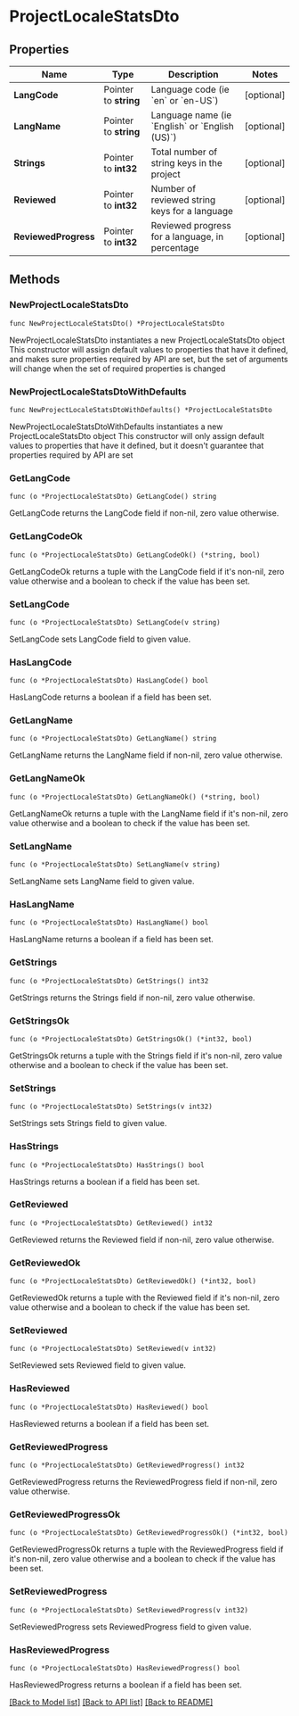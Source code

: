 # ProjectLocaleStatsDto

## Properties

Name | Type | Description | Notes
------------ | ------------- | ------------- | -------------
**LangCode** | Pointer to **string** | Language code (ie &#x60;en&#x60; or &#x60;en-US&#x60;) | [optional] 
**LangName** | Pointer to **string** | Language name (ie &#x60;English&#x60; or &#x60;English (US)&#x60;) | [optional] 
**Strings** | Pointer to **int32** | Total number of string keys in the project | [optional] 
**Reviewed** | Pointer to **int32** | Number of reviewed string keys for a language | [optional] 
**ReviewedProgress** | Pointer to **int32** | Reviewed progress for a language, in percentage | [optional] 

## Methods

### NewProjectLocaleStatsDto

`func NewProjectLocaleStatsDto() *ProjectLocaleStatsDto`

NewProjectLocaleStatsDto instantiates a new ProjectLocaleStatsDto object
This constructor will assign default values to properties that have it defined,
and makes sure properties required by API are set, but the set of arguments
will change when the set of required properties is changed

### NewProjectLocaleStatsDtoWithDefaults

`func NewProjectLocaleStatsDtoWithDefaults() *ProjectLocaleStatsDto`

NewProjectLocaleStatsDtoWithDefaults instantiates a new ProjectLocaleStatsDto object
This constructor will only assign default values to properties that have it defined,
but it doesn't guarantee that properties required by API are set

### GetLangCode

`func (o *ProjectLocaleStatsDto) GetLangCode() string`

GetLangCode returns the LangCode field if non-nil, zero value otherwise.

### GetLangCodeOk

`func (o *ProjectLocaleStatsDto) GetLangCodeOk() (*string, bool)`

GetLangCodeOk returns a tuple with the LangCode field if it's non-nil, zero value otherwise
and a boolean to check if the value has been set.

### SetLangCode

`func (o *ProjectLocaleStatsDto) SetLangCode(v string)`

SetLangCode sets LangCode field to given value.

### HasLangCode

`func (o *ProjectLocaleStatsDto) HasLangCode() bool`

HasLangCode returns a boolean if a field has been set.

### GetLangName

`func (o *ProjectLocaleStatsDto) GetLangName() string`

GetLangName returns the LangName field if non-nil, zero value otherwise.

### GetLangNameOk

`func (o *ProjectLocaleStatsDto) GetLangNameOk() (*string, bool)`

GetLangNameOk returns a tuple with the LangName field if it's non-nil, zero value otherwise
and a boolean to check if the value has been set.

### SetLangName

`func (o *ProjectLocaleStatsDto) SetLangName(v string)`

SetLangName sets LangName field to given value.

### HasLangName

`func (o *ProjectLocaleStatsDto) HasLangName() bool`

HasLangName returns a boolean if a field has been set.

### GetStrings

`func (o *ProjectLocaleStatsDto) GetStrings() int32`

GetStrings returns the Strings field if non-nil, zero value otherwise.

### GetStringsOk

`func (o *ProjectLocaleStatsDto) GetStringsOk() (*int32, bool)`

GetStringsOk returns a tuple with the Strings field if it's non-nil, zero value otherwise
and a boolean to check if the value has been set.

### SetStrings

`func (o *ProjectLocaleStatsDto) SetStrings(v int32)`

SetStrings sets Strings field to given value.

### HasStrings

`func (o *ProjectLocaleStatsDto) HasStrings() bool`

HasStrings returns a boolean if a field has been set.

### GetReviewed

`func (o *ProjectLocaleStatsDto) GetReviewed() int32`

GetReviewed returns the Reviewed field if non-nil, zero value otherwise.

### GetReviewedOk

`func (o *ProjectLocaleStatsDto) GetReviewedOk() (*int32, bool)`

GetReviewedOk returns a tuple with the Reviewed field if it's non-nil, zero value otherwise
and a boolean to check if the value has been set.

### SetReviewed

`func (o *ProjectLocaleStatsDto) SetReviewed(v int32)`

SetReviewed sets Reviewed field to given value.

### HasReviewed

`func (o *ProjectLocaleStatsDto) HasReviewed() bool`

HasReviewed returns a boolean if a field has been set.

### GetReviewedProgress

`func (o *ProjectLocaleStatsDto) GetReviewedProgress() int32`

GetReviewedProgress returns the ReviewedProgress field if non-nil, zero value otherwise.

### GetReviewedProgressOk

`func (o *ProjectLocaleStatsDto) GetReviewedProgressOk() (*int32, bool)`

GetReviewedProgressOk returns a tuple with the ReviewedProgress field if it's non-nil, zero value otherwise
and a boolean to check if the value has been set.

### SetReviewedProgress

`func (o *ProjectLocaleStatsDto) SetReviewedProgress(v int32)`

SetReviewedProgress sets ReviewedProgress field to given value.

### HasReviewedProgress

`func (o *ProjectLocaleStatsDto) HasReviewedProgress() bool`

HasReviewedProgress returns a boolean if a field has been set.


[[Back to Model list]](../README.md#documentation-for-models) [[Back to API list]](../README.md#documentation-for-api-endpoints) [[Back to README]](../README.md)


